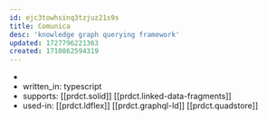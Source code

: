 ```yaml
---
id: ejc3towhsinq3tzjuz21s9s
title: Comunica
desc: 'knowledge graph querying framework'
updated: 1727796221363
created: 1710862594319
---
```


- 
- written_in: typescript
- supports: [[prdct.solid]] [[prdct.linked-data-fragments]]
- used-in: [[prdct.ldflex]] [[prdct.graphql-ld]] [[prdct.quadstore]]
